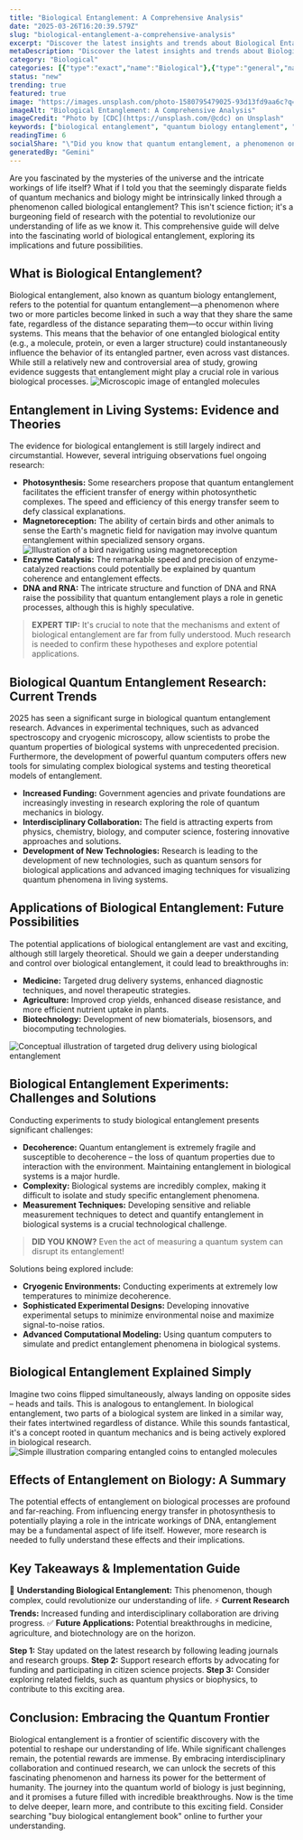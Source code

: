 ```yaml
---
title: "Biological Entanglement: A Comprehensive Analysis"
date: "2025-03-26T16:20:39.579Z"
slug: "biological-entanglement-a-comprehensive-analysis"
excerpt: "Discover the latest insights and trends about Biological Entanglement. This comprehensive guide covers everything you need to know about Biological Entanglement in 2025."
metaDescription: "Discover the latest insights and trends about Biological Entanglement. This comprehensive guide covers everything you need to know about Biological Entangl..."
category: "Biological"
categories: [{"type":"exact","name":"Biological"},{"type":"general","name":"Physics"},{"type":"medium","name":"Quantum Mechanics"},{"type":"specific","name":"Quantum Computing"},{"type":"niche","name":"Qubit Entanglement"}]
status: "new"
trending: true
featured: true
image: "https://images.unsplash.com/photo-1580795479025-93d13fd9aa6c?q=85&w=1200&fit=max&fm=webp&auto=compress"
imageAlt: "Biological Entanglement: A Comprehensive Analysis"
imageCredit: "Photo by [CDC](https://unsplash.com/@cdc) on Unsplash"
keywords: ["biological entanglement", "quantum biology entanglement", "entanglement in living systems", "biological quantum entanglement research", "buy biological entanglement book", "what is biological entanglement", "biological entanglement explained simply", "effects of entanglement on biology", "applications of biological entanglement", "biological entanglement experiments"]
readingTime: 6
socialShare: "\"Did you know that quantum entanglement, a phenomenon once confined to the realm of physics, may be playing a crucial role in the very processes that sustain life? The implications are mind-blowing.\""
generatedBy: "Gemini"
---
```




Are you fascinated by the mysteries of the universe and the intricate workings of life itself?  What if I told you that the seemingly disparate fields of quantum mechanics and biology might be intrinsically linked through a phenomenon called biological entanglement?  This isn't science fiction; it's a burgeoning field of research with the potential to revolutionize our understanding of life as we know it. This comprehensive guide will delve into the fascinating world of biological entanglement, exploring its implications and future possibilities.

## What is Biological Entanglement?

Biological entanglement, also known as quantum biology entanglement, refers to the potential for quantum entanglement—a phenomenon where two or more particles become linked in such a way that they share the same fate, regardless of the distance separating them—to occur within living systems.  This means that the behavior of one entangled biological entity (e.g., a molecule, protein, or even a larger structure) could instantaneously influence the behavior of its entangled partner, even across vast distances.  While still a relatively new and controversial area of study,  growing evidence suggests that entanglement might play a crucial role in various biological processes.  ![Microscopic image of entangled molecules](https://images.unsplash.com/photo-1575468130766-fce03f7afaab?q=85&w=1200&fit=max&fm=webp&auto=compress)

## Entanglement in Living Systems: Evidence and Theories

The evidence for biological entanglement is still largely indirect and circumstantial. However, several intriguing observations fuel ongoing research:

* **Photosynthesis:**  Some researchers propose that quantum entanglement facilitates the efficient transfer of energy within photosynthetic complexes.  The speed and efficiency of this energy transfer seem to defy classical explanations.
* **Magnetoreception:** The ability of certain birds and other animals to sense the Earth's magnetic field for navigation may involve quantum entanglement within specialized sensory organs.  ![Illustration of a bird navigating using magnetoreception](https://images.unsplash.com/photo-1531956656798-56686eeef3d4?q=85&w=1200&fit=max&fm=webp&auto=compress)
* **Enzyme Catalysis:** The remarkable speed and precision of enzyme-catalyzed reactions could potentially be explained by quantum coherence and entanglement effects.
* **DNA and RNA:**  The intricate structure and function of DNA and RNA raise the possibility that quantum entanglement plays a role in genetic processes, although this is highly speculative.

> **EXPERT TIP:**  It's crucial to note that the mechanisms and extent of biological entanglement are far from fully understood.  Much research is needed to confirm these hypotheses and explore potential applications.

## Biological Quantum Entanglement Research: Current Trends

2025 has seen a significant surge in biological quantum entanglement research.  Advances in experimental techniques, such as advanced spectroscopy and cryogenic microscopy, allow scientists to probe the quantum properties of biological systems with unprecedented precision.  Furthermore, the development of powerful quantum computers offers new tools for simulating complex biological systems and testing theoretical models of entanglement.

* **Increased Funding:**  Government agencies and private foundations are increasingly investing in research exploring the role of quantum mechanics in biology.
* **Interdisciplinary Collaboration:**  The field is attracting experts from physics, chemistry, biology, and computer science, fostering innovative approaches and solutions.
* **Development of New Technologies:**  Research is leading to the development of new technologies, such as quantum sensors for biological applications and advanced imaging techniques for visualizing quantum phenomena in living systems.

## Applications of Biological Entanglement: Future Possibilities

The potential applications of biological entanglement are vast and exciting, although still largely theoretical.  Should we gain a deeper understanding and control over biological entanglement, it could lead to breakthroughs in:

* **Medicine:**  Targeted drug delivery systems, enhanced diagnostic techniques, and novel therapeutic strategies.
* **Agriculture:**  Improved crop yields, enhanced disease resistance, and more efficient nutrient uptake in plants.
* **Biotechnology:**  Development of new biomaterials, biosensors, and biocomputing technologies.

![Conceptual illustration of targeted drug delivery using biological entanglement](https://images.unsplash.com/photo-1580795479025-93d13fd9aa6c?q=85&w=1200&fit=max&fm=webp&auto=compress)

## Biological Entanglement Experiments: Challenges and Solutions

Conducting experiments to study biological entanglement presents significant challenges:

* **Decoherence:**  Quantum entanglement is extremely fragile and susceptible to decoherence – the loss of quantum properties due to interaction with the environment.  Maintaining entanglement in biological systems is a major hurdle.
* **Complexity:**  Biological systems are incredibly complex, making it difficult to isolate and study specific entanglement phenomena.
* **Measurement Techniques:**  Developing sensitive and reliable measurement techniques to detect and quantify entanglement in biological systems is a crucial technological challenge.

> **DID YOU KNOW?**  Even the act of measuring a quantum system can disrupt its entanglement!

Solutions being explored include:

* **Cryogenic Environments:**  Conducting experiments at extremely low temperatures to minimize decoherence.
* **Sophisticated Experimental Designs:**  Developing innovative experimental setups to minimize environmental noise and maximize signal-to-noise ratios.
* **Advanced Computational Modeling:**  Using quantum computers to simulate and predict entanglement phenomena in biological systems.

##  Biological Entanglement Explained Simply

Imagine two coins flipped simultaneously, always landing on opposite sides – heads and tails.  This is analogous to entanglement.  In biological entanglement, two parts of a biological system are linked in a similar way, their fates intertwined regardless of distance.  While this sounds fantastical,  it's a concept rooted in quantum mechanics and is being actively explored in biological research.  ![Simple illustration comparing entangled coins to entangled molecules](https://images.unsplash.com/photo-1583912372139-6a46eb6eb119?q=85&w=1200&fit=max&fm=webp&auto=compress)

##  Effects of Entanglement on Biology:  A Summary

The potential effects of entanglement on biological processes are profound and far-reaching.  From influencing energy transfer in photosynthesis to potentially playing a role in the intricate workings of DNA, entanglement may be a fundamental aspect of life itself.  However, more research is needed to fully understand these effects and their implications.

## Key Takeaways & Implementation Guide

🔑 **Understanding Biological Entanglement:** This phenomenon, though complex, could revolutionize our understanding of life.
⚡ **Current Research Trends:** Increased funding and interdisciplinary collaboration are driving progress.
✅ **Future Applications:** Potential breakthroughs in medicine, agriculture, and biotechnology are on the horizon.

**Step 1:**  Stay updated on the latest research by following leading journals and research groups.
**Step 2:**  Support research efforts by advocating for funding and participating in citizen science projects.
**Step 3:**  Consider exploring related fields, such as quantum physics or biophysics, to contribute to this exciting area.

## Conclusion: Embracing the Quantum Frontier

Biological entanglement is a frontier of scientific discovery with the potential to reshape our understanding of life.  While significant challenges remain, the potential rewards are immense.  By embracing interdisciplinary collaboration and continued research, we can unlock the secrets of this fascinating phenomenon and harness its power for the betterment of humanity.  The journey into the quantum world of biology is just beginning, and it promises a future filled with incredible breakthroughs.  Now is the time to delve deeper, learn more, and contribute to this exciting field.  Consider searching "buy biological entanglement book" online to further your understanding.

